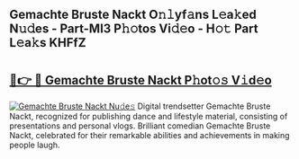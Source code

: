 ## Gemachte Bruste Nackt O𝚗𝚕yf𝚊ns L𝚎a𝚔ed N𝚞𝚍es - Part-MI3 P𝚑𝚘tos Vi𝚍𝚎o - H𝚘𝚝 Part L𝚎a𝚔s KHFfZ

# <h2><a href="http://kf2da03.oniu.top/?m=Gemachte+Bruste+Nackt">🔗👉 🔴 Gemachte Bruste Nackt P𝚑ot𝚘𝚜 V𝚒d𝚎o</a></h2>

[![Gemachte Bruste Nackt Nu𝚍e𝚜](https://i.imgur.com/0qMVB7G.gif)](http://kf2da03.oniu.top/?m=Gemachte+Bruste+Nackt)
Digital trendsetter Gemachte Bruste Nackt, recognized for publishing dance and lifestyle material, consisting of presentations and personal vlogs. Brilliant comedian Gemachte Bruste Nackt, celebrated for their remarkable abilities and achievements in making people laugh.  
